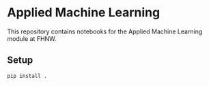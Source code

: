 # Applied Machine Learning

This repository contains notebooks for the Applied Machine Learning module at FHNW.

## Setup

```
pip install .
```